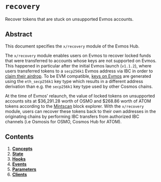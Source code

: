 <!--
order: 0
title: "Recovery Overview"
parent:
  title: "recovery"
-->

# `recovery`

Recover tokens that are stuck on unsupported Evmos accounts.

## Abstract

This document specifies the  `x/recovery` module of the Evmos Hub.

The `x/recovery` module enables users on Evmos to recover locked funds that were transferred to accounts whose keys are not supported on Evmos. This happened in particular after the initial Evmos launch (`v1.1.2`), where users transferred tokens to a `secp256k1` Evmos address via IBC in order to [claim their airdrop](https://docs.evmos.org/modules/claims/). To be EVM compatible, [keys on Evmos](https://docs.evmos.org/users/technical_concepts/accounts.html#evmos-accounts) are generated using the `eth_secp256k1` key type which results in a different address derivation than e.g. the `secp256k1` key type used by other Cosmos chains.

At the time of Evmos’ relaunch, the value of locked tokens on unsupported accounts sits at $36,291.28 worth of OSMO and $268.86 worth of ATOM tokens according to the [Mintscan](https://www.mintscan.io/evmos/assets) block explorer. With the `x/recovery` module, users can recover these tokens back to their own addresses in the originating chains by performing IBC transfers from authorized IBC channels (i.e Osmosis for OSMO, Cosmos Hub for ATOM).

## Contents

1. **[Concepts](01_concepts.md)**
2. **[State](02_state.md)**
3. **[Hooks](03_hooks.md)**
4. **[Events](04_events.md)**
5. **[Parameters](05_parameters.md)**
6. **[Clients](06_clients.md)**
